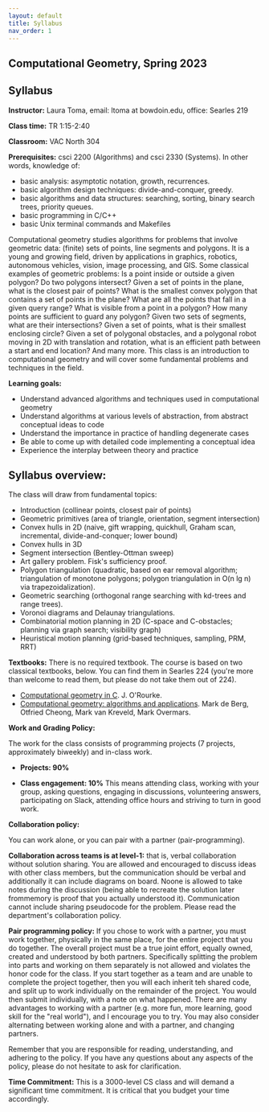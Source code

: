 ```yaml
---
layout: default 
title: Syllabus
nav_order: 1
---
```



## Computational Geometry, Spring 2023


## Syllabus


__Instructor:__ Laura Toma, email: ltoma at bowdoin.edu, office: Searles 219 

__Class time:__  TR 1:15-2:40

__Classroom:__  VAC North 304

**Prerequisites:** csci 2200 (Algorithms) and csci 2330 (Systems). In other words, knowledge of:

- basic analysis: asymptotic notation, growth, recurrences.
- basic algorithm design techniques: divide-and-conquer, greedy.
- basic algorithms and data structures: searching, sorting, binary search trees, priority queues.
- basic programming in C/C++
- basic Unix terminal commands and Makefiles


Computational geometry studies algorithms for problems that involve geometric data: (finite) sets of points, line segments and polygons. It is a young and growing field, driven by applications in graphics, robotics, autonomous vehicles, vision, image processing, and GIS. Some classical examples of geometric problems: Is a point inside or outside a given polygon? Do two polygons intersect? Given a set of points in the plane, what is the closest pair of points? What is the smallest convex polygon that contains a set of points in the plane? What are all the points that fall in a given query range? What is visible from a point in a polygon? How many points are sufficient to guard any polygon? Given two sets of segments, what are their intersections? Given a set of points, what is their smallest enclosing circle? Given a set of polygonal obstacles, and a polygonal robot moving in 2D with translation and rotation, what is an efficient path between a start and end location? And many more. This class is an introduction to computational geometry and will cover some fundamental problems and techniques in the field.

**Learning goals:** 

- Understand advanced algorithms and techniques used in computational geometry
- Understand algorithms at various levels of abstraction,  from abstract conceptual ideas to code
- Understand the importance in practice of handling degenerate cases
- Be able to come up with detailed code implementing a conceptual idea
- Experience the interplay between theory and practice 

## Syllabus overview:

The class will draw from fundamental topics: 

- Introduction (collinear points, closest pair of points)
- Geometric primitives (area of triangle, orientation, segment intersection)
- Convex hulls in 2D  (naive, gift wrapping, quickhull, Graham scan, incremental, divide-and-conquer; lower bound)
- Convex hulls in 3D
- Segment intersection (Bentley-Ottman sweep)
- Art gallery problem. Fisk's sufficiency proof.
- Polygon triangulation (quadratic, based on ear removal algorithm;  triangulation of monotone polygons; polygon triangulation in O(n lg n) via trapezoidalization).
- Geometric searching (orthogonal range searching with kd-trees and range trees).
- Voronoi diagrams and Delaunay triangulations.
- Combinatorial motion planning in 2D (C-space and C-obstacles; planning via graph search; visibility graph)
- Heuristical motion planning (grid-based techniques, sampling, PRM, RRT)


 
**Textbooks:** There is no required textbook. The course is based on two classical textbooks, below. You can find them in Searles 224 (you're more than welcome to read them, but please do not take them out of 224).

- [Computational geometry in C](https://www.amazon.com/Computational-Geometry-Cambridge-Theoretical-Computer/dp/0521649765/ref=sr_1_3?ie=UTF8&qid=1389985599&sr=8-3&keywords=computational+geometry). J. O'Rourke.
- [Computational geometry: algorithms and applications](https://www.amazon.com/Computational-Geometry-Applications-Mark-Berg/dp/3540779736/ref=pd_bxgy_b_img_z). Mark de Berg, Otfried Cheong, Mark van Kreveld, Mark Overmars.



     
  
**Work and Grading Policy:** 

The work for the class consists of programming projects (7 projects, approximately biweekly) and in-class work. 

- __Projects: 90%__ 

- __Class engagement: 10%__ This means attending class, working with your group, asking questions, engaging in discussions, volunteering answers,  participating on Slack, attending office hours and striving to turn in good work. 



**Collaboration policy:** 

You can work alone, or you can pair with a partner (pair-programming).

__Collaboration across teams is at level-1:__ that is, verbal collaboration without solution sharing. You are allowed and encouraged to discuss ideas with other class members, but the communication should be verbal and additionally it can include diagrams on board. Noone is allowed to take notes during the discussion (being able to recreate the solution later frommemory is proof that you actually understood it). Communication cannot include sharing pseudocode for the problem. Please read the department's collaboration policy.

__Pair programming policy:__ If you chose to work with a partner, you must work together, physically in the same place, for the entire project that you do together. The overall project must be a true joint effort, equally owned, created and understood by both partners. Specifically splitting the problem into parts and working on them separately is not allowed and violates the honor code for the class. If you start together as a team and are unable to complete the project together, then you will each inherit teh shared code, and split up to work individually on the remainder of the project. You would then submit individually, with a note on what happened.
There are many advantages to working with a partner (e.g. more fun, more learning, good skill for the "real world"), and I encourage you to try. You may also consider alternating between working alone and with a partner, and changing partners.

Remember that you are responsible for reading, understanding, and adhering to the policy. If you have any questions about any aspects of the policy, please do not hesitate to ask for clarification.


**Time Commitment:**
This is a 3000-level CS class and will demand a significant time commitment. It is critical that you budget your time accordingly.  

